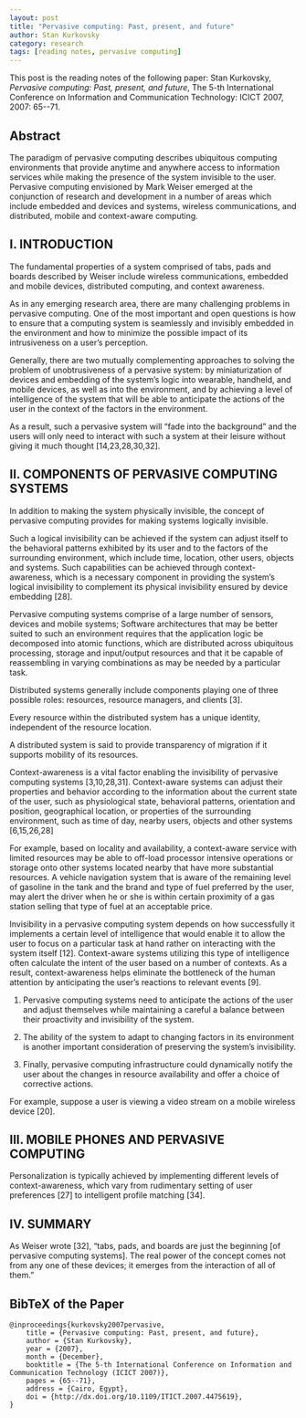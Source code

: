 ```yaml
---
layout: post
title: "Pervasive computing: Past, present, and future"
author: Stan Kurkovsky
category: research
tags: [reading notes, pervasive computing]
---
```


This post is the reading notes of the following paper:
Stan Kurkovsky, *Pervasive computing: Past, present, and future*,
The 5-th International Conference on Information and Communication 
Technology: ICICT 2007, 2007: 65--71.

## Abstract

The paradigm of pervasive computing describes ubiquitous computing environments
that provide anytime and anywhere access to information services while making
the presence of the system invisible to the user.  Pervasive computing
envisioned by Mark Weiser emerged at the conjunction of research and
development in a number of areas which include embedded and devices and
systems, wireless communications, and distributed, mobile and context-aware
computing.

## I. INTRODUCTION

The fundamental properties of a system comprised of tabs, pads and boards
described by Weiser include wireless communications, embedded and mobile
devices, distributed computing, and context awareness.

As in any emerging research area, there are many challenging problems in
pervasive computing. One of the most important and open questions is how to
ensure that a computing system is seamlessly and invisibly embedded in the
environment and how to minimize the possible impact of its intrusiveness on a
user’s perception.

Generally, there are two mutually complementing approaches to solving the
problem of unobtrusiveness of a pervasive system: by miniaturization of devices
and embedding of the system’s logic into wearable, handheld, and mobile
devices, as well as into the environment, and by achieving a level of
intelligence of the system that will be able to anticipate the actions of the
user in the context of the factors in the environment.

As a result, such a pervasive system will “fade into the background” and the
users will only need to interact with such a system at their leisure without
giving it much thought [14,23,28,30,32].


## II. COMPONENTS OF PERVASIVE COMPUTING SYSTEMS

In addition to making the system physically invisible, the concept of pervasive
computing provides for making systems logically invisible.

Such a logical invisibility can be achieved if the system can adjust itself to
the behavioral patterns exhibited by its user and to the factors of the
surrounding environment, which include time, location, other users, objects and
systems. Such capabilities can be achieved through context-awareness, which is
a necessary component in providing the system’s logical invisibility to
complement its physical invisibility ensured by device embedding [28].

Pervasive computing systems comprise of a large number of sensors, devices and
mobile systems; Software architectures that may be better suited to such an
environment requires that the application logic be decomposed into atomic
functions, which are distributed across ubiquitous processing, storage and
input/output resources and that it be capable of reassembling in varying
combinations as may be needed by a particular task.

Distributed systems generally include components playing one of three possible
roles: resources, resource managers, and clients [3].

Every resource within the distributed system has a unique identity, independent
of the resource location.

A distributed system is said to provide transparency of migration if it
supports mobility of its resources.

Context-awareness is a vital factor enabling the invisibility of pervasive
computing systems [3,10,28,31]. Context-aware systems can adjust their
properties and behavior according to the information about the current state of
the user, such as physiological state, behavioral patterns, orientation and
position, geographical location, or properties of the surrounding environment,
such as time of day, nearby users, objects and other systems [6,15,26,28]

For example, based on locality and availability, a context-aware service with
limited resources may be able to off-load processor intensive operations or
storage onto other systems located nearby that have more substantial resources.
A vehicle navigation system that is aware of the remaining level of gasoline in
the tank and the brand and type of fuel preferred by the user, may alert the
driver when he or she is within certain proximity of a gas station selling that
type of fuel at an acceptable price.

Invisibility in a pervasive computing system depends on how successfully it
implements a certain level of intelligence that would enable it to allow the
user to focus on a particular task at hand rather on interacting with the
system itself [12]. Context-aware systems utilizing this type of intelligence
often calculate the intent of the user based on a number of contexts. As a
result, context-awareness helps eliminate the bottleneck of the human attention
by anticipating the user’s reactions to relevant events [9].

1. Pervasive computing systems need to anticipate the actions of the user and
   adjust themselves while maintaining a careful a balance between their
   proactivity and invisibility of the system.
2. The ability of the system to adapt to changing factors in its environment is 
   another important consideration of preserving the system’s invisibility.

3. Finally, pervasive computing infrastructure could dynamically notify the
   user about the changes in resource availability and offer a choice of
   corrective actions.

For example, suppose a user is viewing a video stream on a mobile wireless
device [20].

## III. MOBILE PHONES AND PERVASIVE COMPUTING

Personalization is typically achieved by implementing different levels of
context-awareness, which vary from rudimentary setting of user preferences [27]
to intelligent profile matching [34].


## IV. SUMMARY

As Weiser wrote [32], “tabs, pads, and boards are just the beginning [of
pervasive computing systems]. The real power of the concept comes not from any
one of these devices; it emerges from the interaction of all of them.”

## BibTeX of the Paper

	@inproceedings{kurkovsky2007pervasive,
    	title = {Pervasive computing: Past, present, and future},
     	author = {Stan Kurkovsky},
     	year = {2007},
     	month = {December},
     	booktitle = {The 5-th International Conference on Information and Communication Technology (ICICT 2007)},
     	pages = {65--71},
     	address = {Cairo, Egypt},
     	doi = {http://dx.doi.org/10.1109/ITICT.2007.4475619},
	}

